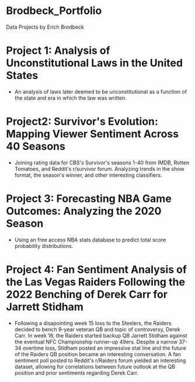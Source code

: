 # Brodbeck_Portfolio
Data Projects by Erich Brodbeck

# Project 1: Analysis of Unconstitutional Laws in the United States
- An analysis of laws later deemed to be unconstitutional as a function of the state and era in which the law was written.

# Project2: Survivor's Evolution: Mapping Viewer Sentiment Across 40 Seasons
- Joining rating data for CBS's Survivor's seasons 1-40 from IMDB, Rotten Tomatoes, and Reddit's r/survivor forum. Analyzing trends in the show format, the season's winner, and other interesting classifiers.

# Project 3: Forecasting NBA Game Outcomes: Analyzing the 2020 Season
- Using an free access NBA stats database to predict total score probability distributions.

# Project 4: Fan Sentiment Analysis of the Las Vegas Raiders Following the 2022 Benching of Derek Carr for Jarrett Stidham
- Following a disapointing week 15 loss to the Steelers, the Raiders decided to bench 9-year veteran QB and topic of controversy, Derek Carr. In week 16, the Raiders started backup QB Jarrett Stidham against the eventual NFC Championship runner-up 49ers. Despite a narrow 37-34 overtime loss, Stidham posted an impressive stat line and the future of the Raiders QB position became an interesting conversation. A fan sentiment poll posted to Reddit's r/Raiders forum yielded an interesting dataset, allowing for correlations between future outlook at the QB position and prior sentiments regarding Derek Carr.
